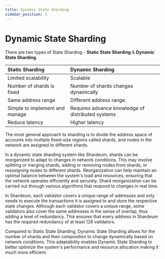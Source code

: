 ```yaml
---
title: Dynamic State Sharding
sidebar_position: 3
---
```


# Dynamic State Sharding

There are two types of State Sharding - **Static State Sharding** & **Dynamic State Sharding**.

| Static Sharding| Dynamic Sharding |
| :---       |    :----   | 
|  Limited scalability     | Scalable   | 
|  Number of shards is fixed |  Number of shards  changes dynamically       | 
|Same address range   |   Different address range.     |
|  Simple to implement and manage |    Requires advance knowledge of distributed systems    |
| Reduce latency     |    Higher latency    |


The most general approach to sharding is to divide the address space of accounts into multiple fixed-size regions called shards, and nodes in the network are assigned to different shards.

In a dynamic state sharding system like Shardeum, shards can be reorganized to adapt to changes in network conditions. This may involve splitting or merging shards, adding or removing nodes from shards, or reassigning nodes to different shards. Reorganization can help maintain an optimal balance between the system's load and resources, ensuring that the network operates efficiently and securely. Shard reorganization can be carried out through various algorithms that respond to changes in real time.

In Shardeum, each validator covers a unique range of addresses and only needs to execute the transactions it is assigned to and store the respective state changes. Although each validator covers a unique range, some validators also cover the same addresses in the sense of overlap, thus adding a level of redundancy. This ensures that every address in Shardeum has the required redundancy of at least 128 validators.

Compared to Static State Sharding, Dynamic State Sharding allows for the number of shards and their composition to change dynamically based on network conditions. This adaptability enables Dynamic State Sharding to better optimize the system's performance and resource allocation making it much more efficient.